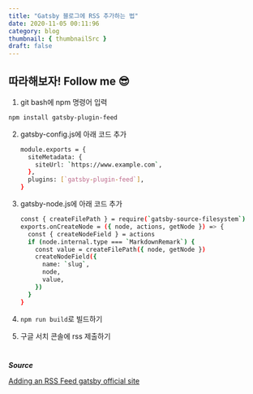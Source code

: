 ```yaml
---
title: "Gatsby 블로그에 RSS 추가하는 법"
date: 2020-11-05 00:11:96
category: blog
thumbnail: { thumbnailSrc }
draft: false
---
```


## 따라해보자! Follow me 😎

1. git bash에 npm 명령어 입력 
```bash
npm install gatsby-plugin-feed
```


2. gatsby-config.js에 아래 코드 추가 

	```bash
	module.exports = {
	  siteMetadata: {
	    siteUrl: `https://www.example.com`,
	  },
	  plugins: [`gatsby-plugin-feed`],
	}
	```

3. gatsby-node.js에 아래 코드 추가

	```bash
	const { createFilePath } = require(`gatsby-source-filesystem`)
	exports.onCreateNode = ({ node, actions, getNode }) => {
	  const { createNodeField } = actions
	  if (node.internal.type === `MarkdownRemark`) {
	    const value = createFilePath({ node, getNode })
	    createNodeField({
	      name: `slug`,
	      node,
	      value,
	    })
	  }
	}
	```

4. `npm run build`로 빌드하기
5. 구글 서치 콘솔에 rss 제출하기 

#

***Source***

[Adding an RSS Feed gatsby official site](https://www.gatsbyjs.com/docs/adding-an-rss-feed/)  
